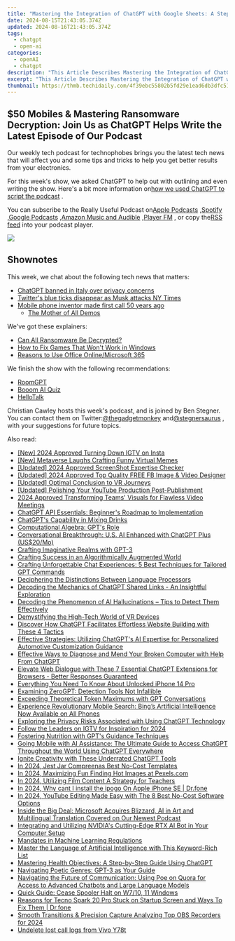 ```yaml
---
title: "Mastering the Integration of ChatGPT with Google Sheets: A Step-by-Step Guide"
date: 2024-08-15T21:43:05.374Z
updated: 2024-08-16T21:43:05.374Z
tags:
  - chatgpt
  - open-ai
categories:
  - openAI
  - chatgpt
description: "This Article Describes Mastering the Integration of ChatGPT with Google Sheets: A Step-by-Step Guide"
excerpt: "This Article Describes Mastering the Integration of ChatGPT with Google Sheets: A Step-by-Step Guide"
thumbnail: https://thmb.techidaily.com/4f39ebc55802b5fd29e1ead6db3dfc5174731a378a897f2615b5059637faad66.png
---
```


## $50 Mobiles & Mastering Ransomware Decryption: Join Us as ChatGPT Helps Write the Latest Episode of Our Podcast

 Our weekly tech podcast for technophobes brings you the latest tech news that will affect you and some tips and tricks to help you get better results from your electronics.

 For this week's show, we asked ChatGPT to help out with outlining and even writing the show. Here's a bit more information on[how we used ChatGPT to script the podcast](https://www.makeuseof.com/i-used-chatgpt-to-script-a-podcast-heres-what-happened/) .

 You can subscribe to the Really Useful Podcast on[Apple Podcasts](https://podcasts.apple.com/gb/podcast/the-really-useful-podcast/id1437847131?mt=2) ,[Spotify](https://open.spotify.com/show/283gDxLd6OTNEpRq6tN7ha) ,[Google Podcasts](https://www.google.com/podcasts?feed=aHR0cHM6Ly9hbmNob3IuZm0vcy8zMWJlNDcwL3BvZGNhc3QvcnNz) ,[Amazon Music and Audible](https://music.amazon.co.uk/podcasts/20ab73d4-5da2-46c7-a17f-dc6eb39bdb48/The-Really-Useful-Podcast) ,[Player FM](https://player.fm/series/the-really-useful-podcast-2491856) , or copy the[RSS feed](https://feeds.transistor.fm/the-really-useful-podcast) into your podcast player.

<!-- affiliate ads begin -->
<a href="https://shop.manycam.com/order/checkout.php?PRODS=17729331&QTY=1&AFFILIATE=108875&CART=1"><img src="https://secure.avangate.com/images/merchant/8230bea7d54bcdf99cdfe85cb07313d5/mcaffbanner600x500.png" border="0"></a>
<!-- affiliate ads end -->
## Shownotes

This week, we chat about the following tech news that matters:

* [ChatGPT banned in Italy over privacy concerns](https://www.bbc.co.uk/news/technology-65139406)
* [Twitter's blue ticks disappear as Musk attacks NY Times](https://www.bbc.co.uk/news/technology-65156216)
* [Mobile phone inventor made first call 50 years ago](https://www.bbc.co.uk/news/technology-65112048)  
  * [The Mother of All Demos](https://www.youtube.com/watch?v=B6rKUf9DWRI)

We've got these explainers:

* [Can All Ransomware Be Decrypted?](https://www.makeuseof.com/can-all-ransomware-be-decrypted/)
* [How to Fix Games That Won't Work in Windows](https://www.makeuseof.com/fix-games-not-working-windows/)
* [Reasons to Use Office Online/Microsoft 365](https://www.makeuseof.com/tag/dont-pay-word-5-reasons-use-office-online/)

We finish the show with the following recommendations:

* [RoomGPT](http://https://www.roomgpt.io/)
* [Booom AI Quiz](https://booom.ai/)
* [HelloTalk](https://www.hellotalk.com/?lang=en)

 Christian Cawley hosts this week's podcast, and is joined by Ben Stegner. You can contact them on Twitter:[@thegadgetmonkey](https://twitter.com/thegadgetmonkey) and[@stegnersaurus](https://twitter.com/stegnersaurus) , with your suggestions for future topics.


<ins class="adsbygoogle"
     style="display:block"
     data-ad-format="autorelaxed"
     data-ad-client="ca-pub-7571918770474297"
     data-ad-slot="1223367746"></ins>



<ins class="adsbygoogle"
     style="display:block"
     data-ad-client="ca-pub-7571918770474297"
     data-ad-slot="8358498916"
     data-ad-format="auto"
     data-full-width-responsive="true"></ins>

<span class="atpl-alsoreadstyle">Also read:</span>
<div><ul>
<li><a href="https://instagram-videos.techidaily.com/new-2024-approved-turning-down-igtv-on-insta/"><u>[New] 2024 Approved  Turning Down IGTV on Insta</u></a></li>
<li><a href="https://fox-links.techidaily.com/new-metaverse-laughs-crafting-funny-virtual-memes/"><u>[New] Metaverse Laughs  Crafting Funny Virtual Memes</u></a></li>
<li><a href="https://screen-capture.techidaily.com/updated-2024-approved-screenshot-expertise-checker/"><u>[Updated] 2024 Approved  ScreenShot Expertise Checker</u></a></li>
<li><a href="https://facebook-videos.techidaily.com/updated-2024-approved-top-quality-free-fb-image-and-video-designer/"><u>[Updated] 2024 Approved  Top Quality FREE FB Image & Video Designer</u></a></li>
<li><a href="https://extra-support.techidaily.com/updated-optimal-conclusion-to-vr-journeys/"><u>[Updated] Optimal Conclusion to VR Journeys</u></a></li>
<li><a href="https://facebook-record-videos.techidaily.com/updated-polishing-your-youtube-production-post-publishment/"><u>[Updated] Polishing Your YouTube Production Post-Publishment</u></a></li>
<li><a href="https://screen-recording.techidaily.com/2024-approved-transforming-teams-visuals-for-flawless-video-meetings/"><u>2024 Approved  Transforming Teams' Visuals for Flawless Video Meetings</u></a></li>
<li><a href="https://tech-hub.techidaily.com/chatgpt-api-essentials-beginners-roadmap-to-implementation/"><u>ChatGPT API Essentials: Beginner's Roadmap to Implementation</u></a></li>
<li><a href="https://tech-hub.techidaily.com/chatgpts-capability-in-mixing-drinks/"><u>ChatGPT's Capability in Mixing Drinks</u></a></li>
<li><a href="https://tech-hub.techidaily.com/computational-algebra-gpts-role/"><u>Computational Algebra: GPT's Role</u></a></li>
<li><a href="https://tech-hub.techidaily.com/conversational-breakthrough-us-ai-enhanced-with-chatgpt-plus-us20mo/"><u>Conversational Breakthrough: U.S. AI Enhanced with ChatGPT Plus (US$20/Mo)</u></a></li>
<li><a href="https://tech-hub.techidaily.com/crafting-imaginative-realms-with-gpt-3/"><u>Crafting Imaginative Realms with GPT-3</u></a></li>
<li><a href="https://tech-hub.techidaily.com/crafting-success-in-an-algorithmically-augmented-world/"><u>Crafting Success in an Algorithmically Augmented World</u></a></li>
<li><a href="https://tech-hub.techidaily.com/crafting-unforgettable-chat-experiences-5-best-techniques-for-tailored-gpt-commands/"><u>Crafting Unforgettable Chat Experiences: 5 Best Techniques for Tailored GPT Commands</u></a></li>
<li><a href="https://tech-hub.techidaily.com/deciphering-the-distinctions-between-language-processors/"><u>Deciphering the Distinctions Between Language Processors</u></a></li>
<li><a href="https://tech-hub.techidaily.com/decoding-the-mechanics-of-chatgpt-shared-links-an-insightful-exploration/"><u>Decoding the Mechanics of ChatGPT Shared Links - An Insightful Exploration</u></a></li>
<li><a href="https://tech-hub.techidaily.com/decoding-the-phenomenon-of-ai-hallucinations-tips-to-detect-them-effectively/"><u>Decoding the Phenomenon of AI Hallucinations – Tips to Detect Them Effectively</u></a></li>
<li><a href="https://fox-access.techidaily.com/demystifying-the-high-tech-world-of-vr-devices/"><u>Demystifying the High-Tech World of VR Devices</u></a></li>
<li><a href="https://tech-hub.techidaily.com/discover-how-chatgpt-facilitates-effortless-website-building-with-these-4-tactics/"><u>Discover How ChatGPT Facilitates Effortless Website Building with These 4 Tactics</u></a></li>
<li><a href="https://tech-hub.techidaily.com/effective-strategies-utilizing-chatgpts-ai-expertise-for-personalized-automotive-customization-guidance/"><u>Effective Strategies: Utilizing ChatGPT's AI Expertise for Personalized Automotive Customization Guidance</u></a></li>
<li><a href="https://tech-hub.techidaily.com/effective-ways-to-diagnose-and-mend-your-broken-computer-with-help-from-chatgpt/"><u>Effective Ways to Diagnose and Mend Your Broken Computer with Help From ChatGPT</u></a></li>
<li><a href="https://tech-hub.techidaily.com/elevate-web-dialogue-with-these-7-essential-chatgpt-extensions-for-browsers-better-responses-guaranteed/"><u>Elevate Web Dialogue with These 7 Essential ChatGPT Extensions for Browsers - Better Responses Guaranteed</u></a></li>
<li><a href="https://ios-unlock.techidaily.com/everything-you-need-to-know-about-unlocked-iphone-14-pro-by-drfone-ios/"><u>Everything You Need To Know About Unlocked iPhone 14 Pro</u></a></li>
<li><a href="https://tech-hub.techidaily.com/examining-zerogpt-detection-tools-not-infallible/"><u>Examining ZeroGPT: Detection Tools Not Infallible</u></a></li>
<li><a href="https://tech-hub.techidaily.com/exceeding-theoretical-token-maximums-with-gpt-conversations/"><u>Exceeding Theoretical Token Maximums with GPT Conversations</u></a></li>
<li><a href="https://tech-hub.techidaily.com/experience-revolutionary-mobile-search-bings-artificial-intelligence-now-available-on-all-phones/"><u>Experience Revolutionary Mobile Search: Bing’s Artificial Intelligence Now Available on All Phones</u></a></li>
<li><a href="https://tech-hub.techidaily.com/exploring-the-privacy-risks-associated-with-using-chatgpt-technology/"><u>Exploring the Privacy Risks Associated with Using ChatGPT Technology</u></a></li>
<li><a href="https://instagram-videos.techidaily.com/follow-the-leaders-on-igtv-for-inspiration-for-2024/"><u>Follow the Leaders on IGTV for Inspiration for 2024</u></a></li>
<li><a href="https://tech-hub.techidaily.com/fostering-nutrition-with-gpts-guidance-techniques/"><u>Fostering Nutrition with GPT's Guidance Techniques</u></a></li>
<li><a href="https://tech-hub.techidaily.com/going-mobile-with-ai-assistance-the-ultimate-guide-to-access-chatgpt-throughout-the-world-using-chatgpt-everywhere/"><u>Going Mobile with AI Assistance: The Ultimate Guide to Access ChatGPT Throughout the World Using ChatGPT Everywhere</u></a></li>
<li><a href="https://tech-hub.techidaily.com/ignite-creativity-with-these-underrated-chatgpt-tools/"><u>Ignite Creativity with These Underrated ChatGPT Tools</u></a></li>
<li><a href="https://extra-skills.techidaily.com/in-2024-jest-jar-compreenas-best-no-cost-templates/"><u>In 2024, Jest Jar  Compreenas Best No-Cost Templates</u></a></li>
<li><a href="https://extra-guidance.techidaily.com/in-2024-maximizing-fun-finding-hot-images-at-pexelscom/"><u>In 2024, Maximizing Fun  Finding Hot Images at Pexels.com</u></a></li>
<li><a href="https://some-skills.techidaily.com/in-2024-utilizing-film-content-a-strategy-for-teachers/"><u>In 2024, Utilizing Film Content  A Strategy for Teachers</u></a></li>
<li><a href="https://ios-pokemon-go.techidaily.com/in-2024-why-cant-i-install-the-ipogo-on-apple-iphone-se-drfone-by-drfone-virtual-ios/"><u>In 2024, Why cant I install the ipogo On Apple iPhone SE | Dr.fone</u></a></li>
<li><a href="https://facebook-video-footage.techidaily.com/in-2024-youtube-editing-made-easy-with-the-8-best-no-cost-software-options/"><u>In 2024, YouTube Editing Made Easy with The 8 Best No-Cost Software Options</u></a></li>
<li><a href="https://tech-hub.techidaily.com/inside-the-big-deal-microsoft-acquires-blizzard-ai-in-art-and-multilingual-translation-covered-on-our-newest-podcast/"><u>Inside the Big Deal: Microsoft Acquires Blizzard, AI in Art and Multilingual Translation Covered on Our Newest Podcast</u></a></li>
<li><a href="https://tech-hub.techidaily.com/integrating-and-utilizing-nvidias-cutting-edge-rtx-ai-bot-in-your-computer-setup/"><u>Integrating and Utilizing NVIDIA's Cutting-Edge RTX AI Bot in Your Computer Setup</u></a></li>
<li><a href="https://tech-hub.techidaily.com/mandates-in-machine-learning-regulations/"><u>Mandates in Machine Learning Regulations</u></a></li>
<li><a href="https://tech-hub.techidaily.com/master-the-language-of-artificial-intelligence-with-this-keyword-rich-list/"><u>Master the Language of Artificial Intelligence with This Keyword-Rich List</u></a></li>
<li><a href="https://tech-hub.techidaily.com/mastering-health-objectives-a-step-by-step-guide-using-chatgpt/"><u>Mastering Health Objectives: A Step-by-Step Guide Using ChatGPT</u></a></li>
<li><a href="https://tech-hub.techidaily.com/navigating-poetic-genres-gpt-3-as-your-guide/"><u>Navigating Poetic Genres: GPT-3 as Your Guide</u></a></li>
<li><a href="https://tech-hub.techidaily.com/navigating-the-future-of-communication-using-poe-on-quora-for-access-to-advanced-chatbots-and-large-language-models/"><u>Navigating the Future of Communication: Using Poe on Quora for Access to Advanced Chatbots and Large Language Models</u></a></li>
<li><a href="https://printer-issues.techidaily.com/quick-guide-cease-spooler-halt-on-w710-11-windows/"><u>Quick Guide: Cease Spooler Halt on W7/10, 11 Windows</u></a></li>
<li><a href="https://fix-guide.techidaily.com/reasons-for-tecno-spark-20-pro-stuck-on-startup-screen-and-ways-to-fix-them-drfone-by-drfone-fix-android-problems-fix-android-problems/"><u>Reasons for Tecno Spark 20 Pro Stuck on Startup Screen and Ways To Fix Them | Dr.fone</u></a></li>
<li><a href="https://video-screen-grab.techidaily.com/smooth-transitions-and-precision-capture-analyzing-top-obs-recorders-for-2024/"><u>Smooth Transitions & Precision Capture  Analyzing Top OBS Recorders for 2024</u></a></li>
<li><a href="https://techidaily.com/undelete-lost-call-logs-from-vivo-y78t-by-fonelab-android-recover-call-logs/"><u>Undelete lost call logs from Vivo Y78t</u></a></li>
</ul></div>
